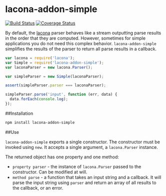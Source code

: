 lacona-addon-simple
===================

[![Build Status](https://travis-ci.org/lacona/lacona-addon-simple.svg?branch=master)](https://travis-ci.org/lacona/lacona-addon-simple)
[![Coverage Status](https://img.shields.io/coveralls/lacona/lacona-addon-simple.svg)](https://coveralls.io/r/lacona/lacona-addon-simple)

By default, the [lacona](http://github.com/lacona/lacona) parser behaves like a stream outputting parse results in the order that they are computed. However, sometimes for simple applications you do not need this complex behavior. `lacona-addon-simple` simplifies the results of the parser to return all parse results in a callback.

```javascript
var lacona = require('lacona');
var Simple = require('lacona-addon-simple');
var laconaParser = new lacona.Parser();

var simpleParser = new Simple(laconaParser);

assert(simpleParser.parser === laconaParser);

simpleParser.parse('input', function (err, data) {
  data.forEach(console.log);
});
```

##Installation

```sh
npm install lacona-addon-simple
```

##Use

`lacona-addon-simple` exports a single constructor. The constructor must be invoked using `new`. It accepts a single argument, a `lacona.Parser` instance.

The returned object has one property and one method:

- `property parser` - the instance of `lacona.Parser` passed to the constructor. Can be modified at will.
- `method parse` - a function that takes an input string and a callback. It will parse the input string using `parser` and return an array of all results to the callback, or an error.

